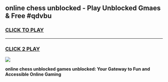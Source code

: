 
## online chess unblocked - Play Unblocked Gmaes & Free #qdvbu
<h3>
<a href="https://news.freeplayer.one?title=online_chess_unblocked&ref=24F">CLICK TO PLAY</a></h3>
<hr>

<h3>
<a href="https://news.freeplayer.one?title=online_chess_unblocked&ref=24F">CLICK 2 PLAY</a>
  
</h3>

<a href="https://news.freeplayer.one?title=online_chess_unblocked&ref=24F/"><img src="https://clearcache.store/games.png"></a>


**online chess unblocked games unblocked: Your Gateway to Fun and Accessible Online Gaming**

